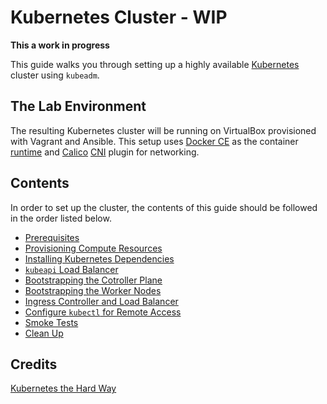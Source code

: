 # Kubernetes Cluster - WIP

**This a work in progress**

This guide walks you through setting up a highly available
[Kubernetes](https://github.com/kubernetes/kubernetes) cluster using `kubeadm`. 

## The Lab Environment
The resulting Kubernetes cluster will be running on VirtualBox provisioned with Vagrant and Ansible.
This setup uses [Docker CE](https://github.com/docker/docker-ce) as the container
[runtime](https://kubernetes.io/docs/setup/production-environment/container-runtimes) 
and [Calico](https://docs.projectcalico.org/getting-started/kubernetes/) 
[CNI](https://kubernetes.io/docs/concepts/extend-kubernetes/compute-storage-net/network-plugins/) 
plugin for networking.

## Contents
In order to set up the cluster, the contents of this guide should be followed 
in the order listed below.

- [Prerequisites](docs/01-prerequisites.md)
- [Provisioning Compute Resources](02-compute-resources.md)
- [Installing Kubernetes Dependencies](03-kube-dependenceis.md)
- [`kubeapi` Load Balancer](04-kubeapi-lb.md)
- [Bootstrapping the Cotroller Plane](05-bootstrap-controllers.md)
- [Bootstrapping the Worker Nodes](06-bootstrap-workers.md)
- [Ingress Controller and Load Balancer](07-ingress-lb.md)
- [Configure `kubectl` for Remote Access](08-remote-access.md)
- [Smoke Tests](09-smoke-test.md)
- [Clean Up](10-clean-up.md)

## Credits
[Kubernetes the Hard Way](https://github.com/kelseyhightower/kubernetes-the-hard-way)
